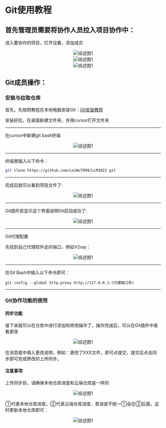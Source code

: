 # Git使用教程
## 首先管理员需要将协作人员拉入项目协作中：

进入要协作的项目，打开设置，添加成员
<div align="center">
<img src=".\图片池\git图片1.png" alt="综述图1">
</div>
<div align="center">
<img src=".\图片池\git图片2.png" alt="综述图1">
</div>
<div align="center">
<img src=".\图片池\git图片3.png" alt="综述图1">
</div>

## Git成员操作：
### 安装与拉取仓库
首先，先按照教程在本地电脑安装Git：[Git安装教程](https://zhuanlan.zhihu.com/p/13401552684)


安装好后，在桌面新建文件夹，并用cursor打开文件夹


---
在cursor中新建git bash终端
</div>
<div align="center">
<img src=".\图片池\git5.png" alt="综述图1">
</div>

---
终端里输入以下命令：
```bash
git clone https://github.com/LeiWu7999/LLM1022.git
```

---
完成后就可以看到项目文件了:


</div>
<div align="center">
<img src=".\图片池\git6.png" alt="综述图1">
</div>

---
Git插件若显示这个界面说明Git启动成功了:

</div>
<div align="center">
<img src=".\图片池\git7.png" alt="综述图1">
</div>

---
Git代理配置

先找到自己代理软件走的端口，例如V2ray：
</div>
<div align="center">
<img src=".\图片池\git8.png" alt="综述图1">
</div>

---

在Git Bash中输入以下命令即可：
```
git config --global http.proxy http://127.0.0.1:(代理端口号)
```

---

### Git协作功能的使用

#### 同步功能
接下来就可以在仓库中进行添加和修改操作了，操作完成后，可以在Git插件中查看更改

</div>
<div align="center">
<img src=".\图片池\git9.png" alt="综述图1">
</div>

在消息框中填入更改说明，例如：更改了XXX文件，即可点提交，提交后点击同步即可完成修改的上传同步。

#### 注意事项

上传同步前，请确保本地仓库进度和云端仓库是一样的

</div>
<div align="center">
<img src=".\图片池\git10.png" alt="综述图1">
</div>

①代表本地仓库进度，②代表云端仓库进度，若进度不统一①会在②后面，这时更新本地仓库即可：

</div>
<div align="center">
<img src=".\图片池\git11.png" alt="综述图1">
</div>